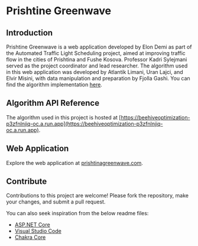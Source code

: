 # Prishtine Greenwave

## Introduction
Prishtine Greenwave is a web application developed by Elon Demi as part of the Automated Traffic Light Scheduling project, aimed at improving traffic flow in the cities of Prishtina and Fushe Kosova. Professor Kadri Sylejmani served as the project coordinator and lead researcher. The algorithm used in this web application was developed by Atlantik Limani, Uran Lajci, and Elvir Misini, with data manipulation and preparation by Fjolla Gashi. You can find the algorithm implementation [here](https://github.com/atlantiklimani/Traffic-Signaling/tree/ABC_Prishtina_City).

## Algorithm API Reference
The algorithm used in this project is hosted at [https://beehiveoptimization-p3zfnlnjiq-oc.a.run.app](https://beehiveoptimization-p3zfnlnjiq-oc.a.run.app).

## Web Application
Explore the web application at [prishtinagreenwave.com](https://prishtinagreenwave.com).

## Contribute
Contributions to this project are welcome! Please fork the repository, make your changes, and submit a pull request.



You can also seek inspiration from the below readme files:
- [ASP.NET Core](https://github.com/aspnet/Home)
- [Visual Studio Code](https://github.com/Microsoft/vscode)
- [Chakra Core](https://github.com/Microsoft/ChakraCore)
